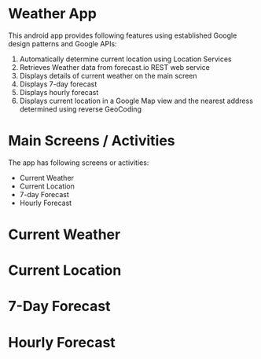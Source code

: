 # Weather App

This android app provides following features using established Google design patterns and Google APIs:

1. Automatically determine current location using Location Services
2. Retrieves Weather data from forecast.io REST web service
3. Displays details of current weather on the main screen
4. Displays 7-day forecast
5. Displays hourly forecast
6. Displays current location in a Google Map view and the nearest address determined using reverse GeoCoding

# Main Screens / Activities

The app has following screens or activities:

- Current Weather
- Current Location
- 7-day Forecast
- Hourly Forecast

# Current Weather

# Current Location

# 7-Day Forecast

# Hourly Forecast
